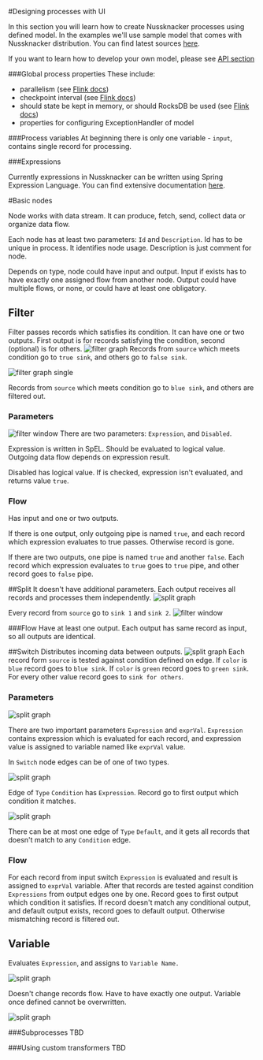 
#Designing processes with UI 

In this section you will learn how to create Nussknacker processes using defined model. In the examples we'll 
  use sample model that comes with Nussknacker distribution. You can find latest sources [here](https://github.com/TouK/nussknacker/tree/master/engine/example/src/main/scala/).
  
If you want to learn how to develop your own model, please see [API section](API.md)  

###Global process properties
These include:
* parallelism (see [Flink docs](https://flink.apache.org/faq.html#what-is-the-parallelism-how-do-i-set-it))
* checkpoint interval (see [Flink docs](https://ci.apache.org/projects/flink/flink-docs-release-{{book.flinkMajorVersion}}/setup/checkpoints.html))
* should state be kept in memory, or should RocksDB be used (see [Flink docs](https://ci.apache.org/projects/flink/flink-docs-release-{{book.flinkMajorVersion}}/ops/state_backends.html))
* properties for configuring ExceptionHandler of model

###Process variables
At beginning there is only one variable - `input`, contains single record for processing.

###Expressions

Currently expressions in Nussknacker can be written using Spring Expression Language.
 You can find extensive documentation 
 [here](https://docs.spring.io/spring/docs/current/spring-framework-reference/html/expressions.html).

#Basic nodes

Node works with data stream.
It can produce, fetch, send, collect data or organize data flow.


Each node has at least two parameters: `Id` and `Description`. 
Id has to be unique in process. It identifies node usage.
Description is just comment for node.

Depends on type, node could have input and output. 
Input if exists has to have exactly one assigned flow from another node.
Output could have multiple flows, or none, or could have at least one obligatory.


## Filter 
Filter passes records which satisfies its condition.
It can have one or two outputs.
First output is for records satisfying the condition, second (optional) is for others.
![filter graph](img/filter_graph.png)
Records from `source` which meets condition go to `true sink`, and others go to `false sink`. 

![filter graph single](img/filter_graph_single.png)

Records from `source` which meets condition go to `blue sink`, and others are filtered out. 

### Parameters
![filter window](img/filter_window.png)
There are two parameters: `Expression`, and `Disabled`.

Expression is written in SpEL. Should be evaluated to logical value. 
Outgoing data flow depends on expression result.


Disabled has logical value. 
If is checked, expression isn't evaluated, and returns value `true`.         
### Flow
Has input and one or two outputs. 

If there is one output, only outgoing pipe is named `true`, 
and each record which expression evaluates to true passes.
Otherwise record is gone.

If there are two outputs, one pipe is named `true` and another `false`.
Each record which expression evaluates to `true` goes to `true` pipe,
and other record goes to `false` pipe.  

##Split 
It doesn't have additional parameters.
Each output receives all records and processes them independently. 
![split graph](img/split_graph.png)

Every record from `source` go to `sink 1` and `sink 2`.
![filter window](img/split_window.png)

###Flow
Have at least one output.
Each output has same record as input, so all outputs are identical.

##Switch
Distributes incoming data between outputs. 
![split graph](img/switch_graph.png)
Each record form `source` is tested against condition defined on edge. 
If `color` is `blue` record goes to `blue sink`. 
If `color` is `green` record goes to `green sink`. 
For every other value record goes to `sink for others`.

### Parameters 
![split graph](img/switch_window.png)

There are two important parameters `Expression` and `exprVal`.
`Expression` contains expression which is evaluated for each record,
 and expression value is assigned to variable named like `exprVal` value.
 
 In `Switch` node edges can be of one of two types.
 
![split graph](img/switch_edge_condition.png)

 Edge of `Type` `Condition` has `Expression`. 
 Record go to first output which condition it matches.

![split graph](img/switch_edge_default.png)

 There can be at most one edge of `Type` `Default`,
  and it gets all records that doesn't match to any `Condition` edge. 

### Flow
For each record from input switch `Expression` is evaluated and result is assigned to `exprVal` variable.
After that records are tested against condition `Expressions` from output edges one by one.
Record goes to first output which condition it satisfies.
If record doesn't match any conditional output, and default output exists, record goes to default output.
Otherwise mismatching record is filtered out.

## Variable
Evaluates `Expression`, and assigns to `Variable Name.`

![split graph](img/variable_graph.png)

Doesn't change records flow. 
Have to have exactly one output.
Variable once defined cannot be overwritten.  

![split graph](img/variable_window.png)
  
  

###Subprocesses
TBD

###Using custom transformers
TBD
